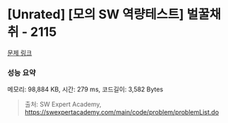 # [Unrated] [모의 SW 역량테스트] 벌꿀채취 - 2115 

[문제 링크](https://swexpertacademy.com/main/code/problem/problemDetail.do?contestProbId=AV5V4A46AdIDFAWu) 

### 성능 요약

메모리: 98,884 KB, 시간: 279 ms, 코드길이: 3,582 Bytes



> 출처: SW Expert Academy, https://swexpertacademy.com/main/code/problem/problemList.do